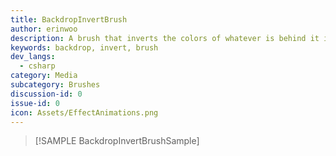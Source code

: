 ```yaml
---
title: BackdropInvertBrush
author: erinwoo  
description: A brush that inverts the colors of whatever is behind it in the application.
keywords: backdrop, invert, brush
dev_langs:
  - csharp
category: Media
subcategory: Brushes
discussion-id: 0
issue-id: 0
icon: Assets/EffectAnimations.png
---
```


> [!SAMPLE BackdropInvertBrushSample]
